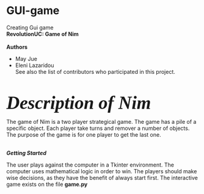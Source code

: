 # GUI-game
Creating Gui game </br>
<b> RevolutionUC: Game of Nim </b> 
</br> </br>
<b> Authors </b>
<ul>
  <li>May Jue</li>
  <li>Eleni Lazaridou</li>
  See also the list of contributors who participated in this project.
</ul>
<br>

<font face="verdana" size=10> <i> <b> Description of Nim </font> </b> </i> <br>
<p> The game of Nim is a two player strategical game. The game has a pile of a specific object. Each player take turns and remover a number of objects. The purpose of the game is for one player to get the last one.  </p>
<br> <b> <i> Getting Started </b> </i> 
<p> The user plays against the computer in a Tkinter environment. The computer uses mathematical logic in order to win. The players should make wise decisions, as they have the benefit of always start first. The interactive game exists on the file <b> game.py </b> </p>

